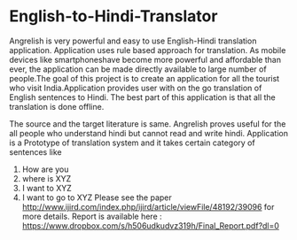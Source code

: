 English-to-Hindi-Translator
===========================

Angrelish  is  very  powerful  and  easy  to  use  English-Hindi  translation  application.
Application uses rule based approach for translation.  As mobile devices like smartphoneshave become more powerful and affordable than ever,
the application can be made directly available to large number of people.The goal of this project is to create an application for all the tourist
who visit India.Application provides user with on the go translation of English sentences to Hindi. The best part of this application is that
all the translation is done offline.

The source and the target literature is same. Angrelish proves useful for the all people who understand hindi but cannot read 
and write hindi.
Application is a Prototype of translation system and it takes certain category of sentences like  
1) How are you  
2) where is XYZ
3) I want to XYZ
4) I want to go to XYZ
Please see the paper http://www.ijird.com/index.php/ijird/article/viewFile/48192/39096  for more details.
Report is available here : https://www.dropbox.com/s/h506udkudvz319h/Final_Report.pdf?dl=0
